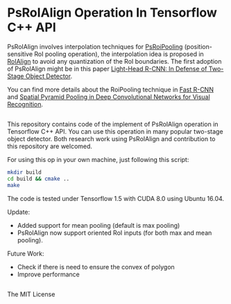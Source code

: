# PsRoIAlign Operation In Tensorflow C++ API
PsRoIAlign involves interpolation techniques for [PsRoiPooling](https://arxiv.org/abs/1605.06409) (position-sensitive RoI pooling operation), the interpolation idea is proposed in [RoIAlign](https://arxiv.org/abs/1703.06870) to avoid any quantization of the RoI boundaries. The first adoption of PsRoIAlign might be in this paper [Light-Head R-CNN: In Defense of Two-Stage Object Detector](https://arxiv.org/abs/1711.07264).

You can find more details about the RoiPooling technique in [Fast R-CNN](https://arxiv.org/abs/1504.08083) and [Spatial Pyramid Pooling in Deep Convolutional Networks for Visual Recognition](https://arxiv.org/abs/1406.4729).

## ##
This repository contains code of the implement of PsRoIAlign operation in Tensorflow C++ API. You can use this operation in many popular two-stage object detector. Both research work using PsRoIAlign and contribution to this repository are welcomed. 

For using this op in your own machine, just following this script:
```sh
mkdir build
cd build && cmake ..
make
```
The code is tested under Tensorflow 1.5 with CUDA 8.0 using Ubuntu 16.04.

Update:

- Added support for mean pooling (default is max pooling)
- PsRoIAlign now support oriented RoI inputs (for both max and mean pooling).

Future Work:

- Check if there is need to ensure the convex of polygon
- Improve performance

##  ##
The MIT License